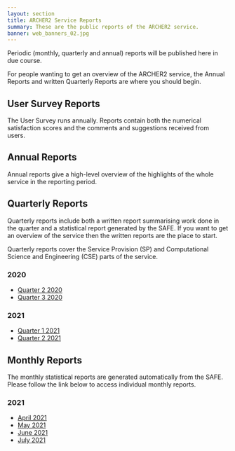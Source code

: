 ```yaml
---
layout: section
title: ARCHER2 Service Reports
summary: These are the public reports of the ARCHER2 service.
banner: web_banners_02.jpg
---
```


Periodic (monthly, quarterly and annual) reports will be published here in due course.

For people wanting to get an overview of the ARCHER2 service, the Annual Reports and written Quarterly Reports are where you should begin.

## User Survey Reports

The User Survey runs annually. Reports contain both the numerical satisfaction scores and the comments and suggestions received from users.


## Annual Reports

Annual reports give a high-level overview of the highlights of the whole service in the reporting period.


## Quarterly Reports

Quarterly reports include both a written report summarising work done in the quarter and a statistical report generated by the SAFE. If you want to get an overview of the service then the written reports are the place to start.

Quarterly reports cover the Service Provision (SP) and Computational Science and Engineering (CSE) parts of the service.

###  2020

* [Quarter 2 2020](quarterly/2020/2020_Q2/)
* [Quarter 3 2020](quarterly/2020/2020_Q3/)

###  2021

* [Quarter 1 2021](quarterly/2021/2021_Q1/)
* [Quarter 2 2021](quarterly/2021/2021_Q2/)

## Monthly Reports

The monthly statistical reports are generated automatically from the SAFE. Please follow the link below to access individual monthly reports.

### 2021

* [April 2021](monthly/2021/apr_21_safe.pdf)
* [May 2021](monthly/2021/may21_safe.pdf)
* [June 2021](monthly/2021/june21_safe.pdf)
* [July 2021](monthly/2021/july21_safe.pdf)